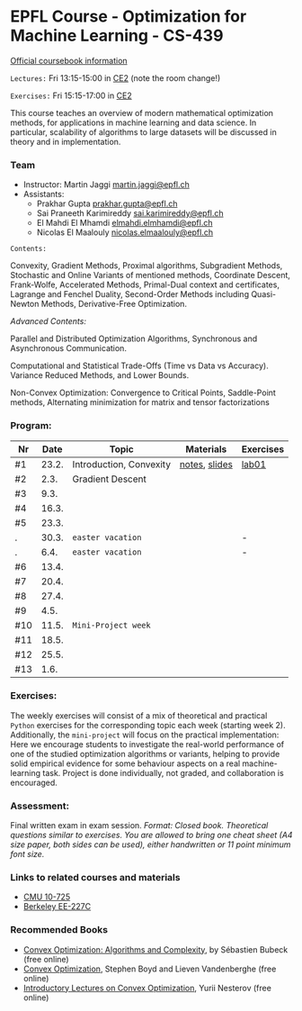 # EPFL Course - Optimization for Machine Learning - CS-439

[Official coursebook information](http://edu.epfl.ch/coursebook/en/optimization-for-machine-learning-CS-439)

`Lectures:` Fri 13:15-15:00 in [CE2](http://plan.epfl.ch/?room=ce2) (note the room change!)

`Exercises:` Fri 15:15-17:00 in [CE2](http://plan.epfl.ch/?room=ce2)

This course teaches an overview of modern mathematical optimization methods, for applications in machine learning and data science. In particular, scalability of algorithms to large datasets will be discussed in theory and in implementation.

### Team
 - Instructor: Martin Jaggi [martin.jaggi@epfl.ch](mailto:martin.jaggi@epfl.ch)
 - Assistants:
   - Prakhar Gupta [prakhar.gupta@epfl.ch](mailto:prakhar.gupta@epfl.ch)
   - Sai Praneeth Karimireddy [sai.karimireddy@epfl.ch](mailto:prakhar.gupta@epfl.ch)
   - El Mahdi El Mhamdi [elmahdi.elmhamdi@epfl.ch](elmahdi.elmhamdi@epfl.ch)
   - Nicolas El Maalouly [nicolas.elmaalouly@epfl.ch](mailto:nicolas.elmaalouly@epfl.ch)

`Contents:`

Convexity, Gradient Methods, Proximal algorithms, Subgradient Methods, Stochastic and Online Variants of mentioned methods, Coordinate Descent, Frank-Wolfe, Accelerated Methods, Primal-Dual context and certificates, Lagrange and Fenchel Duality, Second-Order Methods including Quasi-Newton Methods, Derivative-Free Optimization.

*Advanced Contents:*

Parallel and Distributed Optimization Algorithms, Synchronous and Asynchronous Communication.

Computational and Statistical Trade-Offs (Time vs Data vs Accuracy). Variance Reduced Methods, and Lower Bounds.

Non-Convex Optimization: Convergence to Critical Points, Saddle-Point methods, Alternating minimization for matrix and tensor factorizations

### Program:
Nr | Date | Topic | Materials | Exercises
--- | --- | --- | --- | ---
#1 | 23.2. | Introduction, Convexity | [notes](../../raw/master/lecture_notes/chapter1.pdf), [slides](../../raw/master/slides/lecture01.pdf)| [lab01](../../tree/master/labs/ex01/)
#2 |  2.3. | Gradient Descent | | 
#3 |  9.3. | | | 
#4 | 16.3. | | | 
#5 | 23.3. | | |
 . | 30.3. | `easter vacation` | | -
 . |  6.4. | `easter vacation` | | -
#6 | 13.4. | | | 
#7 | 20.4. | | | 
#8 | 27.4. | | | 
#9 |  4.5. | | | 
#10 | 11.5. | `Mini-Project week` | | 
#11 | 18.5. | | | 
#12 | 25.5. | | | 
#13 |  1.6. | | | 

### Exercises:
The weekly exercises will consist of a mix of theoretical and practical `Python` exercises for the corresponding topic each week (starting week 2). Additionally, the `mini-project` will focus on the practical implementation: Here we encourage students to investigate the real-world performance of one of the studied optimization algorithms or variants, helping to provide solid empirical evidence for some behaviour aspects on a real machine-learning task. Project is done individually, not graded, and collaboration is encouraged.

### Assessment:
Final written exam in exam session. _Format: Closed book. Theoretical questions similar to exercises. You are allowed to bring one cheat sheet (A4 size paper, both sides can be used), either handwritten or 11 point minimum font size._

### Links to related courses and materials 
 - [CMU 10-725](http://www.cs.cmu.edu/~pradeepr/convexopt/)
 - [Berkeley EE-227C](https://ee227c.github.io/)
 
### Recommended Books
 - [Convex Optimization: Algorithms and Complexity](https://arxiv.org/pdf/1405.4980.pdf), by Sébastien Bubeck (free online)
 - [Convex Optimization](http://stanford.edu/~boyd/cvxbook/), Stephen Boyd and Lieven Vandenberghe (free online)
 - [Introductory Lectures on Convex Optimization](http://citeseerx.ist.psu.edu/viewdoc/download?doi=10.1.1.693.855&rep=rep1&type=pdf), Yurii Nesterov (free online)
